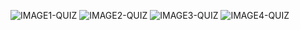 ![IMAGE1-QUIZ](https://user-images.githubusercontent.com/45262167/119961612-eb6dfa00-bfae-11eb-97c4-34f5f2e9af4c.png)
![IMAGE2-QUIZ](https://user-images.githubusercontent.com/45262167/119961614-ec069080-bfae-11eb-91d6-7c0eeae50b86.png)
![IMAGE3-QUIZ](https://user-images.githubusercontent.com/45262167/119961615-ec9f2700-bfae-11eb-8f0b-19d2e23474ff.png)
![IMAGE4-QUIZ](https://user-images.githubusercontent.com/45262167/119961616-ec9f2700-bfae-11eb-86da-9d9cfa690360.png)
